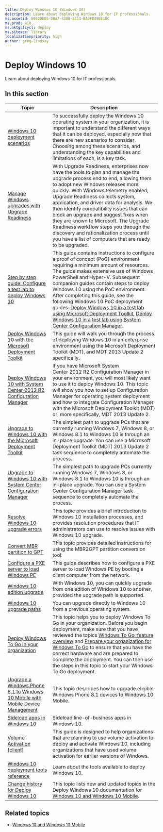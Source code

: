 ```yaml
---
title: Deploy Windows 10 (Windows 10)
description: Learn about deploying Windows 10 for IT professionals.
ms.assetid: E9E2DED5-DBA7-4300-B411-BA0FD39BE18C
ms.prod: w10
ms.mktglfcycl: deploy
ms.sitesec: library
localizationpriority: high
author: greg-lindsay
---
```


# Deploy Windows 10
Learn about deploying Windows 10 for IT professionals.

## In this section

|Topic |Description |
|------|------------|
|[Windows 10 deployment scenarios](windows-10-deployment-scenarios.md) |To successfully deploy the Windows 10 operating system in your organization, it is important to understand the different ways that it can be deployed, especially now that there are new scenarios to consider. Choosing among these scenarios, and understanding the key capabilities and limitations of each, is a key task. |
|[Manage Windows upgrades with Upgrade Readiness](manage-windows-upgrades-with-upgrade-readiness.md) |With Upgrade Readiness, enterprises now have the tools to plan and manage the upgrade process end to end, allowing them to adopt new Windows releases more quickly. With Windows telemetry enabled, Upgrade Readiness collects system, application, and driver data for analysis. We then identify compatibility issues that can block an upgrade and suggest fixes when they are known to Microsoft. The Upgrade Readiness workflow steps you through the discovery and rationalization process until you have a list of computers that are ready to be upgraded. | 
|[Step by step guide: Configure a test lab to deploy Windows 10](windows-10-poc.md) |This guide contains instructions to configure a proof of concept (PoC) environment requiring a minimum amount of resources. The guide makes extensive use of Windows PowerShell and Hyper-V. Subsequent companion guides contain steps to deploy Windows 10 using the PoC environment. After completing this guide, see the following Windows 10 PoC deployment guides: [Deploy Windows 10 in a test lab using Microsoft Deployment Toolkit](windows-10-poc-mdt.md), [Deploy Windows 10 in a test lab using System Center Configuration Manager](windows-10-poc-sc-config-mgr.md). |
|[Deploy Windows 10 with the Microsoft Deployment Toolkit](deploy-windows-10-with-the-microsoft-deployment-toolkit.md) |This guide will walk you through the process of deploying Windows 10 in an enterprise environment using the Microsoft Deployment Toolkit (MDT), and MDT 2013 Update 2 specifically. |
|[Deploy Windows 10 with System Center 2012 R2 Configuration Manager](deploy-windows-10-with-system-center-2012-r2-configuration-manager.md) |If you have Microsoft System Center 2012 R2 Configuration Manager in your environment, you will most likely want to use it to deploy Windows 10. This topic will show you how to set up Configuration Manager for operating system deployment and how to integrate Configuration Manager with the Microsoft Deployment Toolkit (MDT) or, more specifically, MDT 2013 Update 2. |
|[Upgrade to Windows 10 with the Microsoft Deployment Toolkit](upgrade-to-windows-10-with-the-microsoft-deployment-toolkit.md) |The simplest path to upgrade PCs that are currently running Windows 7, Windows 8, or Windows 8.1 to Windows 10 is through an in-place upgrade. You can use a Microsoft Deployment Toolkit (MDT) 2013 Update 2 task sequence to completely automate the process. |
|[Upgrade to Windows 10 with System Center Configuration Manager](upgrade-to-windows-10-with-system-center-configuraton-manager.md) |The simplest path to upgrade PCs currently running Windows 7, Windows 8, or Windows 8.1 to Windows 10 is through an in-place upgrade. You can use a System Center Configuration Manager task sequence to completely automate the process. |
|[Resolve Windows 10 upgrade errors](resolve-windows-10-upgrade-errors.md) |This topic provides a brief introduction to Windows 10 installation processes, and provides resolution procedures that IT administrators can use to resolve issues with Windows 10 upgrade. |
|[Convert MBR partition to GPT](mbr-to-gpt.md) |This topic provides detailed instructions for using the MBR2GPT partition conversion tool. |
|[Configure a PXE server to load Windows PE](configure-a-pxe-server-to-load-windows-pe.md) |This guide describes how to configure a PXE server to load Windows PE by booting a client computer from the network. |
|[Windows 10 edition upgrade](windows-10-edition-upgrades.md) |With Windows 10, you can quickly upgrade from one edition of Windows 10 to another, provided the upgrade path is supported. |
|[Windows 10 upgrade paths](windows-10-upgrade-paths.md) |You can upgrade directly to Windows 10 from a previous operating system. |
|[Deploy Windows To Go in your organization](deploy-windows-to-go.md) |This topic helps you to deploy Windows To Go in your organization. Before you begin deployment, make sure that you have reviewed the topics [Windows To Go: feature overview](../plan/windows-to-go-overview.md) and [Prepare your organization for Windows To Go](../plan/prepare-your-organization-for-windows-to-go.md) to ensure that you have the correct hardware and are prepared to complete the deployment. You can then use the steps in this topic to start your Windows To Go deployment. |
|[Upgrade a Windows Phone 8.1 to Windows 10 Mobile with Mobile Device Management](upgrade-windows-phone-8-1-to-10.md) |This topic describes how to upgrade eligible Windows Phone 8.1 devices to Windows 10 Mobile. |
|[Sideload apps in Windows 10](sideload-apps-in-windows-10.md) |Sideload line-of-business apps in Windows 10. |
|[Volume Activation [client]](volume-activation-windows-10.md) |This guide is designed to help organizations that are planning to use volume activation to deploy and activate Windows 10, including organizations that have used volume activation for earlier versions of Windows. |
|[Windows 10 deployment tools reference](windows-10-deployment-tools-reference.md) |Learn about the tools available to deploy Windows 10. |
|[Change history for Deploy Windows 10](change-history-for-deploy-windows-10.md) |This topic lists new and updated topics in the Deploy Windows 10 documentation for [Windows 10 and Windows 10 Mobile](../index.md). |

## Related topics
- [Windows 10 and Windows 10 Mobile](../index.md)

 

 





